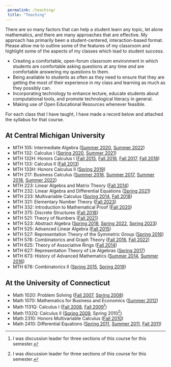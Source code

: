 ```yaml
---
 permalink: /teaching/
 title: "Teaching"
---
```


There are so many factors that can help a student learn any topic, let alone mathematics, and there are many approaches that are effective.  My approach has primarily been a student-centered, interaction-based format.  Please allow me to outline some of the features of my classroom and highlight some of the aspects of my classes which lead to student success.

- Creating a comfortable, open-forum classroom environment in which students are comfortable asking questions at any time *and* are comfortable answering my questions to them.
- Being available to students as often as they need to ensure that they are getting the most of their experience in my class and learning as much as they possibly can.
- Incorporating technology to enhance lecture, educate students about computational tools, and promote technological literacy in general.
- Making use of Open Educational Resources whenever feasible.

For each class that I have taught, I have made a record below and attached the
syllabus for that course.


## At Central Michigan University

- MTH 105: Intermediate Algebra ([Summer 2020](/files/syllabus-mth105su20.pdf), [Summer 2022](/files/syllabus-mth105su22.pdf))
- MTH 132: Calculus I ([Spring 2020](/files/syllabus-mth132s20.pdf), [Summer 2021](/files/syllabus-mth132su21.pdf))
- MTH 132H: Honors Calculus I ([Fall 2015](/files/syllabus-mth132Hf15.pdf), [Fall 2016](/files/syllabus-mth132Hf16.pdf), [Fall 2017](/files/syllabus-mth132Hf17.pdf), [Fall 2018](/files/syllabus-mth132Hf18.pdf))
- MTH 133: Calculus II ([Fall 2013](/files/syllabus-mth133f13.pdf))
- MTH 133H: Honors Calculus II ([Spring 2019](/files/syllabus-mth133Hs19.pdf))
- MTH 217: Business Calculus ([Summer 2016](/files/syllabus-mth217su16.pdf), [Summer 2017](/files/syllabus-mth217su17.pdf), [Summer 2018](/files/syllabus-mth217su18.pdf), [Summer 2022](/files/syllabus-mth217su22.pdf))
- MTH 223: Linear Algebra and Matrix Theory ([Fall 2014](/files/syllabus-mth223f14.pdf))
- MTH 232: Linear Algebra and Differential Equations ([Spring 2021](/files/syllabus-mth232s21.pdf))
- MTH 233: Multivariable Calculus ([Spring 2014](/files/syllabus-mth233s14.pdf), [Fall 2018](/files/syllabus-mth233f18.pdf))
- MTH 321: Elementary Number Theory ([Fall 2023](/files/syllabus-mth321f23.pdf))
- MTH 332: Introduction to Mathematical Proof ([Fall 2020](/files/syllabus-mth332f20.pdf))
- MTH 375: Discrete Structures ([Fall 2018](/files/syllabus-mth375f18.pdf))
- MTH 521: Theory of Numbers ([Fall 2021](/files/syllabus-mth521f21.pdf))
- MTH 523: Abstract Algebra ([Spring 2018](/files/syllabus-mth523s18.pdf), [Spring 2022](/files/syllabus-mth523s22.pdf), [Spring 2023](/files/syllabus-mth523s23.pdf))
- MTH 525: Advanced Linear Algebra ([Fall 2015](/files/syllabus-mth525f15.pdf))
- MTH 527: Representation Theory of the Symmetric Group ([Spring 2016](/files/syllabus-mth527s16.pdf))
- MTH 578: Combinatorics and Graph Theory ([Fall 2016](/files/syllabus-mth578f16.pdf), [Fall 2022](/files/syllabus-mth578f22.pdf))
- MTH 625: Theory of Associative Rings ([Fall 2014](/files/syllabus-mth625f14.pdf))
- MTH 627: Representation Theory of Lie Algebras ([Spring 2017](/files/syllabus-mth627s17.pdf))
- MTH 673: History of Advanced Mathematics ([Summer 2014](/files/syllabus-mth673su14.pdf), [Summer 2016](/files/syllabus-mth673su16.pdf))
- MTH 678: Combinatorics II ([Spring 2015](/files/syllabus-mth678s15.pdf), [Spring 2019](/files/syllabus-mth678s19.pdf))



## At the University of Connecticut

- Math 1020: Problem Solving ([Fall 2007](/files/syllabus-math1020f07.pdf), [Spring 2008](/files/syllabus-math1020s08.pdf))
- Math 1070: Mathematics for Business and Economics ([Summer 2012](/files/syllabus-math1070su12.pdf))
- Math 1131Q: Calculus I ([Fall 2008](/files/syllabus-math1131f08.pdf), [Fall 2009](/files/syllabus-math1131f09.pdf)[^1])
- Math 1132Q: Calculus II ([Spring 2009](/files/syllabus-math1132s09.pdf), Spring 2010[^1])
- Math 2310: Honors Multivariable Calculus ([Fall 2010](/files/syllabus-math2310f10.pdf))
- Math 2410: Differential Equations ([Spring 2011](/files/syllabus-math2410s11.pdf), [Summer 2011](/files/syllabus-math2410su11.pdf), [Fall 2011](/files/syllabus-math2410f11.pdf))

[^1]:  I was discussion leader for three sections of this course for this semester.
